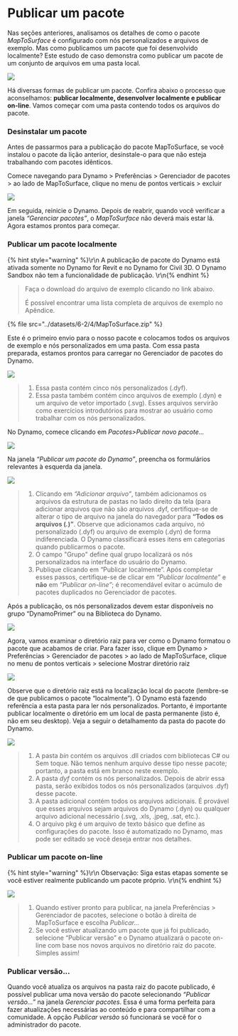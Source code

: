 # Publicar um pacote

Nas seções anteriores, analisamos os detalhes de como o pacote _MapToSurface_ é configurado com nós personalizados e arquivos de exemplo. Mas como publicamos um pacote que foi desenvolvido localmente? Este estudo de caso demonstra como publicar um pacote de um conjunto de arquivos em uma pasta local.

![](<../images/6-2/3/develop package - custom nodes 01 (1) (1).jpg>)

Há diversas formas de publicar um pacote. Confira abaixo o processo que aconselhamos: **publicar localmente, desenvolver localmente e publicar on-line**. Vamos começar com uma pasta contendo todos os arquivos do pacote.

### Desinstalar um pacote

Antes de passarmos para a publicação do pacote MapToSurface, se você instalou o pacote da lição anterior, desinstale-o para que não esteja trabalhando com pacotes idênticos.

Comece navegando para Dynamo > Preferências > Gerenciador de pacotes > ao lado de MapToSurface, clique no menu de pontos verticais > excluir

![](../images/6-2/4/publishapackage-deletepackage.jpg)

Em seguida, reinicie o Dynamo. Depois de reabrir, quando você verificar a janela _“Gerenciar pacotes”_, o _MapToSurface_ não deverá mais estar lá. Agora estamos prontos para começar.

### Publicar um pacote localmente

{% hint style="warning" %}\r\n A publicação de pacote do Dynamo está ativada somente no Dynamo for Revit e no Dynamo for Civil 3D. O Dynamo Sandbox não tem a funcionalidade de publicação. \r\n{% endhint %}

> Faça o download do arquivo de exemplo clicando no link abaixo.
>
> É possível encontrar uma lista completa de arquivos de exemplo no Apêndice.

{% file src="../datasets/6-2/4/MapToSurface.zip" %}

Este é o primeiro envio para o nosso pacote e colocamos todos os arquivos de exemplo e nós personalizados em uma pasta. Com essa pasta preparada, estamos prontos para carregar no Gerenciador de pacotes do Dynamo.

![](../images/6-2/4/publishapackage-publishlocally01.jpg)

> 1. Essa pasta contém cinco nós personalizados (.dyf).
> 2. Essa pasta também contém cinco arquivos de exemplo (.dyn) e um arquivo de vetor importado (.svg). Esses arquivos servirão como exercícios introdutórios para mostrar ao usuário como trabalhar com os nós personalizados.

No Dynamo, comece clicando em _Pacotes>Publicar novo pacote..._

![](../images/6-2/4/publishapackage-publishlocally02.jpg)

Na janela _“Publicar um pacote do Dynamo”_, preencha os formulários relevantes à esquerda da janela.

![](../images/6-2/4/publishapackage-publishlocally03.jpg)

> 1. Clicando em _“Adicionar arquivo”_, também adicionamos os arquivos da estrutura de pastas no lado direito da tela (para adicionar arquivos que não são arquivos .dyf, certifique-se de alterar o tipo de arquivo na janela do navegador para **“Todos os arquivos (**_**.**_**)”**. Observe que adicionamos cada arquivo, nó personalizado (.dyf) ou arquivo de exemplo (.dyn) de forma indiferenciada. O Dynamo classificará esses itens em categorias quando publicarmos o pacote.
> 2. O campo "Grupo" define qual grupo localizará os nós personalizados na interface do usuário do Dynamo.
> 3. Publique clicando em “Publicar localmente”. Após completar esses passos, certifique-se de clicar em _“Publicar localmente”_ e **não** em _“Publicar on-line”_; é recomendável evitar o acúmulo de pacotes duplicados no Gerenciador de pacotes.

Após a publicação, os nós personalizados devem estar disponíveis no grupo “DynamoPrimer” ou na Biblioteca do Dynamo.

![](<../images/6-2/3/develop package - install package 02 (1) (1).jpg>)

Agora, vamos examinar o diretório raiz para ver como o Dynamo formatou o pacote que acabamos de criar. Para fazer isso, clique em Dynamo > Preferências > Gerenciador de pacotes > ao lado de MapToSurface, clique no menu de pontos verticais > selecione Mostrar diretório raiz

![](../images/6-2/4/publishapackage-publishlocally05.jpg)

Observe que o diretório raiz está na localização local do pacote (lembre-se de que publicamos o pacote “localmente”). O Dynamo está fazendo referência a esta pasta para ler nós personalizados. Portanto, é importante publicar localmente o diretório em um local de pasta permanente (isto é, não em seu desktop). Veja a seguir o detalhamento da pasta do pacote do Dynamo.

![](../images/6-2/4/publishapackage-publishlocally06.jpg)

> 1. A pasta _bin_ contém os arquivos .dll criados com bibliotecas C# ou Sem toque. Não temos nenhum arquivo desse tipo nesse pacote; portanto, a pasta está em branco neste exemplo.
> 2. A pasta _dyf_ contém os nós personalizados. Depois de abrir essa pasta, serão exibidos todos os nós personalizados (arquivos .dyf) desse pacote.
> 3. A pasta adicional contém todos os arquivos adicionais. É provável que esses arquivos sejam arquivos do Dynamo (.dyn) ou qualquer arquivo adicional necessário (.svg, .xls, .jpeg, .sat, etc.).
> 4. O arquivo pkg é um arquivo de texto básico que define as configurações do pacote. Isso é automatizado no Dynamo, mas pode ser editado se você deseja entrar nos detalhes.

### Publicar um pacote on-line

{% hint style="warning" %}\r\n Observação: Siga estas etapas somente se você estiver realmente publicando um pacote próprio. \r\n{% endhint %}

![](../images/6-2/4/publishapackage-publishonline01.jpg)

> 1. Quando estiver pronto para publicar, na janela Preferências > Gerenciador de pacotes, selecione o botão à direita de MapToSurface e escolha _Publicar..._
> 2. Se você estiver atualizando um pacote que já foi publicado, selecione “Publicar versão” e o Dynamo atualizará o pacote on-line com base nos novos arquivos no diretório raiz do pacote. Simples assim!

### Publicar versão...

Quando você atualiza os arquivos na pasta raiz do pacote publicado, é possível publicar uma nova versão do pacote selecionando _“Publicar versão...”_ na janela _Gerenciar pacotes_. Essa é uma forma perfeita para fazer atualizações necessárias ao conteúdo e para compartilhar com a comunidade. A opção _Publicar versão_ só funcionará se você for o administrador do pacote.
